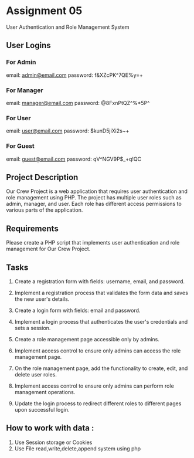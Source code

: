 # Assignment 05

User Authentication and Role Management System


## User Logins

### For Admin
email: admin@email.com
password: f&XZcPK^7QE%y=+

### For Manager
email: manager@email.com
password: @8FxnPtQZ^%*5P^

### For User
email: user@email.com
password: $kunD5jiXi2s~+

### For Guest
email: guest@email.com
password: qV^NGV9P$_+q!QC

## Project Description

Our Crew Project is a web application that requires user authentication and role management using PHP. The project has multiple user roles such as admin, manager, and user. Each role has different access permissions to various parts of the application. 

## Requirements

Please create a PHP script that implements user authentication and role management for Our Crew Project. 

## Tasks

1. Create a registration form with fields: username, email, and password.

2. Implement a registration process that validates the form data and saves the new user's details.

3. Create a login form with fields: email and password.

4. Implement a login process that authenticates the user's credentials and sets a session.

5. Create a role management page accessible only by admins.

6. Implement access control to ensure only admins can access the role management page.

7. On the role management page, add the functionality to create, edit, and delete user roles.

8. Implement access control to ensure only admins can perform role management operations.

9. Update the login process to redirect different roles to different pages upon successful login.


## How to work with data : 
1. Use  Session storage or Cookies 
2. Use File read,write,delete,append system using php
